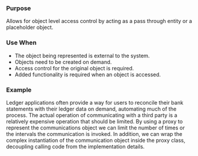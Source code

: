 ### Purpose
Allows for object level access control by acting as a pass through
entity or a placeholder object.
### Use When
- The object being represented is external to the system.
- Objects need to be created on demand.
- Access control for the original object is required.
- Added functionality is required when an object is accessed.
### Example
Ledger applications often provide a way for users to reconcile
their bank statements with their ledger data on demand, automating
much of the process. The actual operation of communicating
with a third party is a relatively expensive operation that should be
limited. By using a proxy to represent the communications object
we can limit the number of times or the intervals the communication
is invoked. In addition, we can wrap the complex instantiation
of the communication object inside the proxy class, decoupling
calling code from the implementation details.